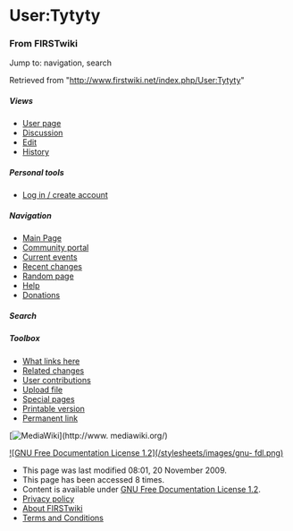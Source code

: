 # User:Tytyty

### From FIRSTwiki

Jump to: navigation, search

Retrieved from "<http://www.firstwiki.net/index.php/User:Tytyty>"

##### Views

  * [User page](/index.php/User:Tytyty)
  * [Discussion](/index.php?title=User_talk:Tytyty&action=edit)
  * [Edit](/index.php?title=User:Tytyty&action=edit)
  * [History](/index.php?title=User:Tytyty&action=history)

##### Personal tools

  * [Log in / create account](/index.php?title=Special:Userlogin&returnto=User:Tytyty)

[](/index.php/Main_Page "Main Page" )

##### Navigation

  * [Main Page](/index.php/Main_Page)
  * [Community portal](/index.php/FIRSTwiki:Community_portal)
  * [Current events](/index.php/Current_events)
  * [Recent changes](/index.php/Special:Recentchanges)
  * [Random page](/index.php/Special:Random)
  * [Help](/index.php/FIRSTwiki:Help)
  * [Donations](/index.php/FIRSTwiki:Site_support)

##### Search



##### Toolbox

  * [What links here](/index.php/Special:Whatlinkshere/User:Tytyty)
  * [Related changes](/index.php/Special:Recentchangeslinked/User:Tytyty)
  * [User contributions](/index.php/Special:Contributions/Tytyty)
  * [Upload file](/index.php/Special:Upload)
  * [Special pages](/index.php/Special:Specialpages)
  * [Printable version](/index.php?title=User:Tytyty&printable=yes)
  * [Permanent link](/index.php?title=User:Tytyty&oldid=74407)

[![MediaWiki](/skins/common/images/poweredby_mediawiki_88x31.png)](http://www.
mediawiki.org/)

[![GNU Free Documentation License 1.2](/stylesheets/images/gnu-
fdl.png)](http://www.gnu.org/copyleft/fdl.html)

  * This page was last modified 08:01, 20 November 2009.
  * This page has been accessed 8 times.
  * Content is available under [GNU Free Documentation License 1.2](http://www.gnu.org/copyleft/fdl.html "http://www.gnu.org/copyleft/fdl.html" ).
  * [Privacy policy](/index.php/FIRSTwiki:Privacy_policy "FIRSTwiki:Privacy policy" )
  * [About FIRSTwiki](/index.php/FIRSTwiki:About "FIRSTwiki:About" )
  * [Terms and Conditions](/index.php/FIRSTwiki:Terms_and_conditions "FIRSTwiki:Terms and conditions" )

